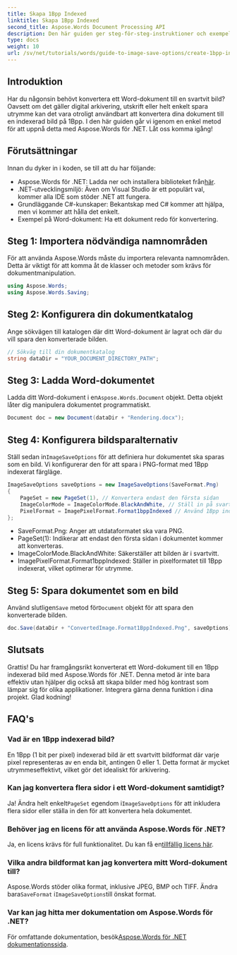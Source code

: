 ```yaml
---
title: Skapa 1Bpp Indexed
linktitle: Skapa 1Bpp Indexed
second_title: Aspose.Words Document Processing API
description: Den här guiden ger steg-för-steg-instruktioner och exempelkod som hjälper dig att effektivt skapa 1Bpp-indexerade bilder för arkivering, utskrift eller utrymmesbesparande syften.
type: docs
weight: 10
url: /sv/net/tutorials/words/guide-to-image-save-options/create-1bpp-indexed/
---
```

## Introduktion

Har du någonsin behövt konvertera ett Word-dokument till en svartvit bild? Oavsett om det gäller digital arkivering, utskrift eller helt enkelt spara utrymme kan det vara otroligt användbart att konvertera dina dokument till en indexerad bild på 1Bpp. I den här guiden går vi igenom en enkel metod för att uppnå detta med Aspose.Words för .NET. Låt oss komma igång!

## Förutsättningar

Innan du dyker in i koden, se till att du har följande:

-  Aspose.Words för .NET: Ladda ner och installera biblioteket från[här](https://releases.aspose.com/words/net/).
- .NET-utvecklingsmiljö: Även om Visual Studio är ett populärt val, kommer alla IDE som stöder .NET att fungera.
- Grundläggande C#-kunskaper: Bekantskap med C# kommer att hjälpa, men vi kommer att hålla det enkelt.
- Exempel på Word-dokument: Ha ett dokument redo för konvertering.

## Steg 1: Importera nödvändiga namnområden

För att använda Aspose.Words måste du importera relevanta namnområden. Detta är viktigt för att komma åt de klasser och metoder som krävs för dokumentmanipulation.

```csharp
using Aspose.Words;
using Aspose.Words.Saving;
```

## Steg 2: Konfigurera din dokumentkatalog

Ange sökvägen till katalogen där ditt Word-dokument är lagrat och där du vill spara den konverterade bilden.

```csharp
// Sökväg till din dokumentkatalog
string dataDir = "YOUR_DOCUMENT_DIRECTORY_PATH";
```

## Steg 3: Ladda Word-dokumentet

Ladda ditt Word-dokument i en`Aspose.Words.Document` objekt. Detta objekt låter dig manipulera dokumentet programmatiskt.

```csharp
Document doc = new Document(dataDir + "Rendering.docx");
```

## Steg 4: Konfigurera bildsparalternativ

 Ställ sedan in`ImageSaveOptions` för att definiera hur dokumentet ska sparas som en bild. Vi konfigurerar den för att spara i PNG-format med 1Bpp indexerat färgläge.

```csharp
ImageSaveOptions saveOptions = new ImageSaveOptions(SaveFormat.Png)
{
    PageSet = new PageSet(1), // Konvertera endast den första sidan
    ImageColorMode = ImageColorMode.BlackAndWhite, // Ställ in på svartvitt
    PixelFormat = ImagePixelFormat.Format1bppIndexed // Använd 1Bpp indexerat format
};
```

- SaveFormat.Png: Anger att utdataformatet ska vara PNG.
- PageSet(1): Indikerar att endast den första sidan i dokumentet kommer att konverteras.
- ImageColorMode.BlackAndWhite: Säkerställer att bilden är i svartvitt.
- ImagePixelFormat.Format1bppIndexed: Ställer in pixelformatet till 1Bpp indexerat, vilket optimerar för utrymme.

## Steg 5: Spara dokumentet som en bild

 Använd slutligen`Save` metod för`Document` objekt för att spara den konverterade bilden.

```csharp
doc.Save(dataDir + "ConvertedImage.Format1BppIndexed.Png", saveOptions);
```

## Slutsats

Grattis! Du har framgångsrikt konverterat ett Word-dokument till en 1Bpp indexerad bild med Aspose.Words för .NET. Denna metod är inte bara effektiv utan hjälper dig också att skapa bilder med hög kontrast som lämpar sig för olika applikationer. Integrera gärna denna funktion i dina projekt. Glad kodning!

## FAQ's

### Vad är en 1Bpp indexerad bild?
En 1Bpp (1 bit per pixel) indexerad bild är ett svartvitt bildformat där varje pixel representeras av en enda bit, antingen 0 eller 1. Detta format är mycket utrymmeseffektivt, vilket gör det idealiskt för arkivering.

### Kan jag konvertera flera sidor i ett Word-dokument samtidigt?
 Ja! Ändra helt enkelt`PageSet` egendom i`ImageSaveOptions` för att inkludera flera sidor eller ställa in den för att konvertera hela dokumentet.

### Behöver jag en licens för att använda Aspose.Words för .NET?
 Ja, en licens krävs för full funktionalitet. Du kan få en[tillfällig licens här](https://purchase.aspose.com/temporary-license/).

### Vilka andra bildformat kan jag konvertera mitt Word-dokument till?
 Aspose.Words stöder olika format, inklusive JPEG, BMP och TIFF. Ändra bara`SaveFormat` i`ImageSaveOptions`till önskat format.

### Var kan jag hitta mer dokumentation om Aspose.Words för .NET?
 För omfattande dokumentation, besök[Aspose.Words för .NET dokumentationssida](https://reference.aspose.com/words/net/).